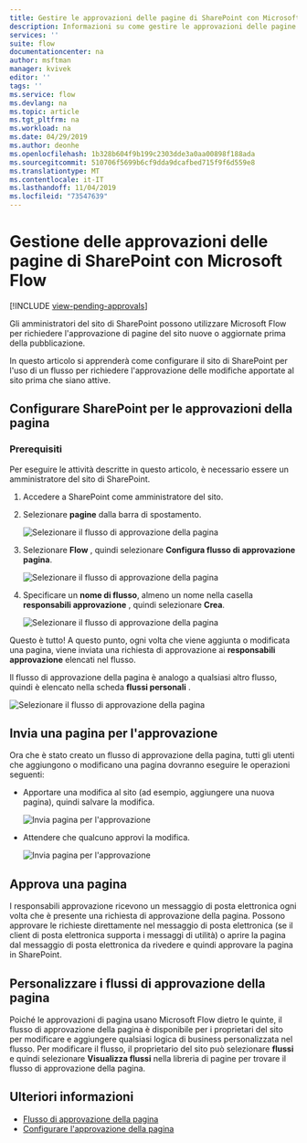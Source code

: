 ```yaml
---
title: Gestire le approvazioni delle pagine di SharePoint con Microsoft Flow | Microsoft Docs
description: Informazioni su come gestire le approvazioni delle pagine di SharePoint con Microsoft Flow..
services: ''
suite: flow
documentationcenter: na
author: msftman
manager: kvivek
editor: ''
tags: ''
ms.service: flow
ms.devlang: na
ms.topic: article
ms.tgt_pltfrm: na
ms.workload: na
ms.date: 04/29/2019
ms.author: deonhe
ms.openlocfilehash: 1b328b604f9b199c2303dde3a0aa00898f188ada
ms.sourcegitcommit: 510706f5699b6cf9dda9dcafbed715f9f6d559e8
ms.translationtype: MT
ms.contentlocale: it-IT
ms.lasthandoff: 11/04/2019
ms.locfileid: "73547639"
---
```

# <a name="manage-sharepoint-page-approvals-with-microsoft-flow"></a>Gestione delle approvazioni delle pagine di SharePoint con Microsoft Flow
[!INCLUDE [view-pending-approvals](includes/cc-rebrand.md)]

Gli amministratori del sito di SharePoint possono utilizzare Microsoft Flow per richiedere l'approvazione di pagine del sito nuove o aggiornate prima della pubblicazione.

In questo articolo si apprenderà come configurare il sito di SharePoint per l'uso di un flusso per richiedere l'approvazione delle modifiche apportate al sito prima che siano attive.

## <a name="configure-sharepoint-for-page-approvals"></a>Configurare SharePoint per le approvazioni della pagina

### <a name="prerequisites"></a>Prerequisiti 

Per eseguire le attività descritte in questo articolo, è necessario essere un amministratore del sito di SharePoint.

1. Accedere a SharePoint come amministratore del sito.
1. Selezionare **pagine** dalla barra di spostamento.

    ![Selezionare il flusso di approvazione della pagina](media/customize-sharepoint-page-approvals/pages.png)

1. Selezionare **Flow** , quindi selezionare **Configura flusso di approvazione pagina**.
    
    ![Selezionare il flusso di approvazione della pagina](media/customize-sharepoint-page-approvals/select-page-approval-flow.png)

1. Specificare un **nome di flusso**, almeno un nome nella casella **responsabili approvazione** , quindi selezionare **Crea**.
    
    ![Selezionare il flusso di approvazione della pagina](media/customize-sharepoint-page-approvals/flow-name-approvers-create.png)

Questo è tutto! A questo punto, ogni volta che viene aggiunta o modificata una pagina, viene inviata una richiesta di approvazione ai **responsabili approvazione** elencati nel flusso.

Il flusso di approvazione della pagina è analogo a qualsiasi altro flusso, quindi è elencato nella scheda **flussi personali** .

![Selezionare il flusso di approvazione della pagina](media/customize-sharepoint-page-approvals/page-approval-flow-success.png)

## <a name="submit-a-page-for-approval"></a>Invia una pagina per l'approvazione

Ora che è stato creato un flusso di approvazione della pagina, tutti gli utenti che aggiungono o modificano una pagina dovranno eseguire le operazioni seguenti:

 - Apportare una modifica al sito (ad esempio, aggiungere una nuova pagina), quindi salvare la modifica.

     ![Invia pagina per l'approvazione](media/customize-sharepoint-page-approvals/create-new-page.png)
     
 - Attendere che qualcuno approvi la modifica.
    
    ![Invia pagina per l'approvazione](media/customize-sharepoint-page-approvals/wait-for-approval.png)
    
## <a name="approve-a-page"></a>Approva una pagina

I responsabili approvazione ricevono un messaggio di posta elettronica ogni volta che è presente una richiesta di approvazione della pagina. Possono approvare le richieste direttamente nel messaggio di posta elettronica (se il client di posta elettronica supporta i messaggi di utilità) o aprire la pagina dal messaggio di posta elettronica da rivedere e quindi approvare la pagina in SharePoint.

## <a name="customize-page-approval-flows"></a>Personalizzare i flussi di approvazione della pagina

Poiché le approvazioni di pagina usano Microsoft Flow dietro le quinte, il flusso di approvazione della pagina è disponibile per i proprietari del sito per modificare e aggiungere qualsiasi logica di business personalizzata nel flusso. Per modificare il flusso, il proprietario del sito può selezionare **flussi** e quindi selezionare **Visualizza flussi** nella libreria di pagine per trovare il flusso di approvazione della pagina.

## <a name="learn-more"></a>Ulteriori informazioni

- [Flusso di approvazione della pagina](https://support.office.com/article/page-approval-flow-a8b2e689-d4a1-4639-8028-333c0ece30d9)
- [Configurare l'approvazione della pagina](https://support.office.com/article/configure-page-approval-14ce6976-a0a7-427b-b4ab-d28d344a5222)
